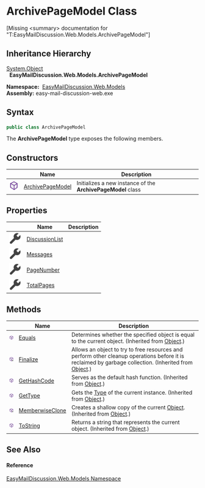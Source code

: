 ArchivePageModel Class
======================

[Missing &lt;summary> documentation for "T:EasyMailDiscussion.Web.Models.ArchivePageModel"]



Inheritance Hierarchy
---------------------
[System.Object][1]  
  **EasyMailDiscussion.Web.Models.ArchivePageModel**  

  **Namespace:**  [EasyMailDiscussion.Web.Models][2]  
  **Assembly:** easy-mail-discussion-web.exe

Syntax
------

```csharp
public class ArchivePageModel
```

The **ArchivePageModel** type exposes the following members.


Constructors
------------

|                  | Name                  | Description                                                  |
| ---------------- | --------------------- | ------------------------------------------------------------ |
| ![Public method] | [ArchivePageModel][3] | Initializes a new instance of the **ArchivePageModel** class |


Properties
----------

|                    | Name                | Description |
| ------------------ | ------------------- | ----------- |
| ![Public property] | [DiscussionList][4] |             |
| ![Public property] | [Messages][5]       |             |
| ![Public property] | [PageNumber][6]     |             |
| ![Public property] | [TotalPages][7]     |             |


Methods
-------

|                     | Name                  | Description                                                                                                                                                |
| ------------------- | --------------------- | ---------------------------------------------------------------------------------------------------------------------------------------------------------- |
| ![Public method]    | [Equals][8]           | Determines whether the specified object is equal to the current object. (Inherited from [Object][1].)                                                      |
| ![Protected method] | [Finalize][9]         | Allows an object to try to free resources and perform other cleanup operations before it is reclaimed by garbage collection. (Inherited from [Object][1].) |
| ![Public method]    | [GetHashCode][10]     | Serves as the default hash function. (Inherited from [Object][1].)                                                                                         |
| ![Public method]    | [GetType][11]         | Gets the [Type][12] of the current instance. (Inherited from [Object][1].)                                                                                 |
| ![Protected method] | [MemberwiseClone][13] | Creates a shallow copy of the current [Object][1]. (Inherited from [Object][1].)                                                                           |
| ![Public method]    | [ToString][14]        | Returns a string that represents the current object. (Inherited from [Object][1].)                                                                         |


See Also
--------

#### Reference
[EasyMailDiscussion.Web.Models Namespace][2]  

[1]: https://docs.microsoft.com/dotnet/api/system.object
[2]: ../README.md
[3]: _ctor.md
[4]: DiscussionList.md
[5]: Messages.md
[6]: PageNumber.md
[7]: TotalPages.md
[8]: https://docs.microsoft.com/dotnet/api/system.object.equals#system-object-equals(system-object)
[9]: https://docs.microsoft.com/dotnet/api/system.object.finalize#system-object-finalize
[10]: https://docs.microsoft.com/dotnet/api/system.object.gethashcode#system-object-gethashcode
[11]: https://docs.microsoft.com/dotnet/api/system.object.gettype#system-object-gettype
[12]: https://docs.microsoft.com/dotnet/api/system.type
[13]: https://docs.microsoft.com/dotnet/api/system.object.memberwiseclone#system-object-memberwiseclone
[14]: https://docs.microsoft.com/dotnet/api/system.object.tostring#System_Object_ToString
[Public method]: ../../icons/pubmethod.svg "Public method"
[Public property]: ../../icons/pubproperty.svg "Public property"
[Protected method]: ../../icons/protmethod.svg "Protected method"
